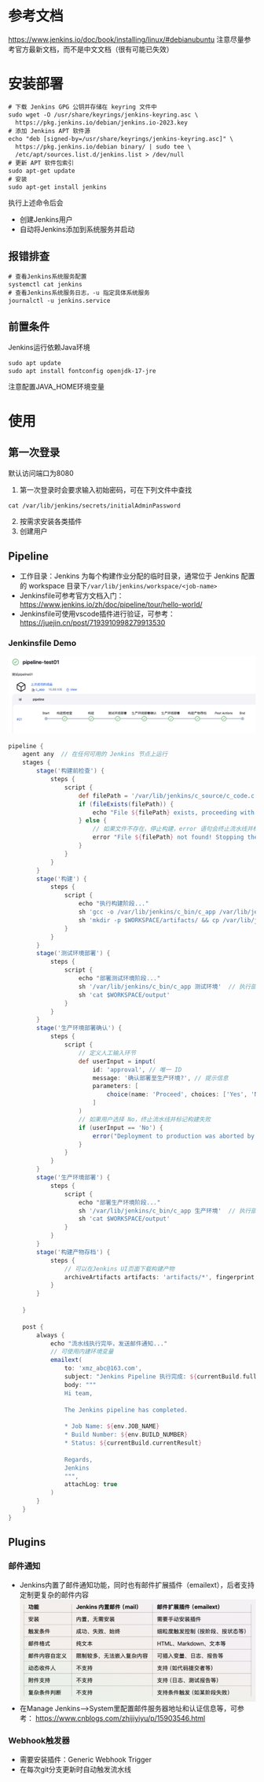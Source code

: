 # 参考文档
https://www.jenkins.io/doc/book/installing/linux/#debianubuntu
注意尽量参考官方最新文档，而不是中文文档（很有可能已失效）
# 安装部署
```shell
# 下载 Jenkins GPG 公钥并存储在 keyring 文件中
sudo wget -O /usr/share/keyrings/jenkins-keyring.asc \
  https://pkg.jenkins.io/debian/jenkins.io-2023.key
# 添加 Jenkins APT 软件源
echo "deb [signed-by=/usr/share/keyrings/jenkins-keyring.asc]" \
  https://pkg.jenkins.io/debian binary/ | sudo tee \
  /etc/apt/sources.list.d/jenkins.list > /dev/null
# 更新 APT 软件包索引
sudo apt-get update
# 安装
sudo apt-get install jenkins
```
执行上述命令后会
- 创建Jenkins用户
- 自动将Jenkins添加到系统服务并启动
## 报错排查
```shell
# 查看Jenkins系统服务配置
systemctl cat jenkins
# 查看Jenkins系统服务日志，-u 指定具体系统服务
journalctl -u jenkins.service

```
## 前置条件
Jenkins运行依赖Java环境
```shell
sudo apt update
sudo apt install fontconfig openjdk-17-jre
```
注意配置JAVA_HOME环境变量
# 使用
## 第一次登录
默认访问端口为8080
1. 第一次登录时会要求输入初始密码，可在下列文件中查找
```shell
cat /var/lib/jenkins/secrets/initialAdminPassword
```
2. 按需求安装各类插件
3. 创建用户
## Pipeline
- 工作目录：Jenkins 为每个构建作业分配的临时目录，通常位于 Jenkins 配置的 workspace 目录下`/var/lib/jenkins/workspace/<job-name>`
- Jenkinsfile可参考官方文档入门： https://www.jenkins.io/zh/doc/pipeline/tour/hello-world/
- Jenkinsfile可使用vscode插件进行验证，可参考： https://juejin.cn/post/7193910998279913530
### Jenkinsfile Demo
![图片](attachments/Pasted_image_20250125174857.png)
```groovy
pipeline {
    agent any  // 在任何可用的 Jenkins 节点上运行
    stages {
        stage('构建前检查') {
            steps {
                script {
                    def filePath = '/var/lib/jenkins/c_source/c_code.c'
                    if (fileExists(filePath)) {
                        echo "File ${filePath} exists, proceeding with the build."
                    } else {
                        // 如果文件不存在，停止构建，error 语句会终止流水线并标记构建失败
                        error "File ${filePath} not found! Stopping the build."
                    }
                }
            }
        }
        stage('构建') {
            steps {
                script {
                    echo "执行构建阶段..."
                    sh 'gcc -o /var/lib/jenkins/c_bin/c_app /var/lib/jenkins/c_source/c_code.c'  //执行构建命令
                    sh 'mkdir -p $WORKSPACE/artifacts/ && cp /var/lib/jenkins/c_bin/c_app $WORKSPACE/artifacts/' // 将构建产物复制到自定义的artifacts 目录
                }
            }
        }
        stage('测试环境部署') {
            steps {
                script {
                    echo "部署测试环境阶段..."
                    sh '/var/lib/jenkins/c_bin/c_app 测试环境'  // 执行部署脚本
                    sh 'cat $WORKSPACE/output'
                }
            }
        }
        stage('生产环境部署确认') {
            steps {
                script {
	                // 定义人工输入环节
                    def userInput = input(
                        id: 'approval', // 唯一 ID
                        message: '确认部署至生产环境?', // 提示信息
                        parameters: [
                            choice(name: 'Proceed', choices: ['Yes', 'No'], description: 'Do you want to proceed?')
                        ]
                    )
					// 如果用户选择 No，终止流水线并标记构建失败
                    if (userInput == 'No') {
                        error("Deployment to production was aborted by the user.")
                    }
                }
            }
        }
        stage('生产环境部署') {
            steps {
                script {
                    echo "部署生产环境阶段..."
                    sh '/var/lib/jenkins/c_bin/c_app 生产环境'  // 执行部署脚本
                    sh 'cat $WORKSPACE/output'
                }
            }
        }
        stage('构建产物存档') {
            steps {
			    // 可以在Jenkins UI页面下载构建产物
                archiveArtifacts artifacts: 'artifacts/*', fingerprint: true
            }
        }
        
    }

    post {
        always {
            echo "流水线执行完毕，发送邮件通知..."
            // 可使用内建环境变量
            emailext(
                to: 'xmz_abc@163.com',   
                subject: "Jenkins Pipeline 执行完成: ${currentBuild.fullDisplayName}",
                body: """
                Hi team,

                The Jenkins pipeline has completed.

                * Job Name: ${env.JOB_NAME}
                * Build Number: ${env.BUILD_NUMBER}
                * Status: ${currentBuild.currentResult}

                Regards,
                Jenkins
                """,
                attachLog: true
            )
        }
    }
}

```
## Plugins
### 邮件通知
- Jenkins内置了邮件通知功能，同时也有邮件扩展插件（emailext），后者支持定制更复杂的邮件内容
![图片](attachments/Pasted_image_20250124153243.png)
- 在Manage Jenkins-->System里配置邮件服务器地址和认证信息等，可参考： https://www.cnblogs.com/zhijiyiyu/p/15903546.html
### Webhook触发器
- 需要安装插件：Generic Webhook Trigger
- 在每次git分支更新时自动触发流水线